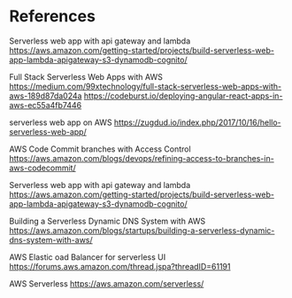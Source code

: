# References

Serverless web app with api gateway and lambda
https://aws.amazon.com/getting-started/projects/build-serverless-web-app-lambda-apigateway-s3-dynamodb-cognito/

Full Stack Serverless Web Apps with AWS
https://medium.com/99xtechnology/full-stack-serverless-web-apps-with-aws-189d87da024a
https://codeburst.io/deploying-angular-react-apps-in-aws-ec55a4fb7446

serverless web app on AWS
https://zugdud.io/index.php/2017/10/16/hello-serverless-web-app/

AWS Code Commit branches with Access Control
https://aws.amazon.com/blogs/devops/refining-access-to-branches-in-aws-codecommit/

Serverless web app with api gateway and lambda 
https://aws.amazon.com/getting-started/projects/build-serverless-web-app-lambda-apigateway-s3-dynamodb-cognito/

Building a Serverless Dynamic DNS System with AWS
https://aws.amazon.com/blogs/startups/building-a-serverless-dynamic-dns-system-with-aws/

AWS Elastic oad Balancer for serverless UI
https://forums.aws.amazon.com/thread.jspa?threadID=61191

AWS Serverless
https://aws.amazon.com/serverless/
